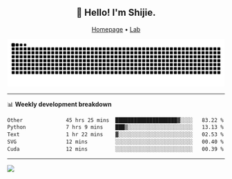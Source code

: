 <h2 align="center">👋 Hello! I'm Shijie.</h2>
<p align="center">
  <a href="https://xu-shi-jie.github.io"> Homepage</a> •
  <a href="https://onodalab.ees.hokudai.ac.jp"> Lab </a>
</p>

![Snake animation](https://github.com/xu-shi-jie/xu-shi-jie/blob/output/github-snake.svg)


-------

📊 **Weekly development breakdown**
<!--START_SECTION:waka-->

```txt
Other              45 hrs 25 mins  ████████████████████▓░░░░   83.22 %
Python             7 hrs 9 mins    ███▒░░░░░░░░░░░░░░░░░░░░░   13.13 %
Text               1 hr 22 mins    ▓░░░░░░░░░░░░░░░░░░░░░░░░   02.53 %
SVG                12 mins         ░░░░░░░░░░░░░░░░░░░░░░░░░   00.40 %
Cuda               12 mins         ░░░░░░░░░░░░░░░░░░░░░░░░░   00.39 %
```

<!--END_SECTION:waka-->

-------
![](https://komarev.com/ghpvc/?username=xu-shi-jie&style=flat-square&color=blue) 
